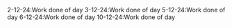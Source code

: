 2-12-24:Work done of day
3-12-24:Work done of day
5-12-24:Work done of day
6-12-24:Work done of day
10-12-24:Work done of day



